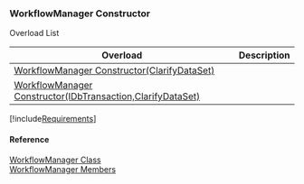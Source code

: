 ﻿### WorkflowManager Constructor

Overload List

| Overload | Description |
| --- | --- |
| [WorkflowManager Constructor(ClarifyDataSet)](fcSDK~FChoice.Foundation.Clarify.Workflow.WorkflowManager~_ctor(ClarifyDataSet).md) |   |
| [WorkflowManager Constructor(IDbTransaction,ClarifyDataSet)](fcSDK~FChoice.Foundation.Clarify.Workflow.WorkflowManager~_ctor(IDbTransaction,ClarifyDataSet).md) |   |

[!include[Requirements](../partials/requirements.md)]



#### Reference

[WorkflowManager Class](fcSDK~FChoice.Foundation.Clarify.Workflow.WorkflowManager.md)  
[WorkflowManager Members](fcSDK~FChoice.Foundation.Clarify.Workflow.WorkflowManager_members.md)
